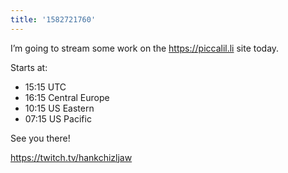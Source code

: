 ```yaml
---
title: '1582721760'
---
```

I’m going to stream some work on the <https://piccalil.li> site today. 

Starts at:

- 15:15 UTC
- 16:15 Central Europe
- 10:15 US Eastern
- 07:15 US Pacific

See you there! 

<https://twitch.tv/hankchizljaw>
